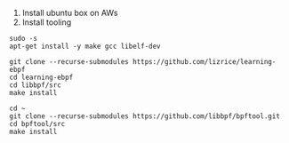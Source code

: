 1. Install ubuntu box on AWs
2. Install tooling
```
sudo -s
apt-get install -y make gcc libelf-dev
```
```
git clone --recurse-submodules https://github.com/lizrice/learning-ebpf
cd learning-ebpf
cd libbpf/src
make install 
```
```
cd ~
git clone --recurse-submodules https://github.com/libbpf/bpftool.git
cd bpftool/src 
make install 
```
